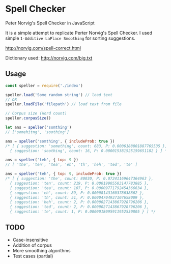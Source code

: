 # Spell Checker
Peter Norvig's Spell Checker in JavaScript

It is a simple attempt to replicate Perter Norvig's Spell Checker.
I used simple `1-Additive LaPlace Smoothing` for sorting suggestions.

http://norvig.com/spell-correct.html

Dictionary used: http://norvig.com/big.txt

## Usage
```javascript
const speller = require('./index')

speller.load('Some random string') // load text
// OR
speller.loadFile('filepath') // load text from file

// Corpus size (Word count)
speller.corpusSize()

let ans = speller('somthing')
// ['somehitng', 'soothing']

ans = speller('somthing', { includeProb: true })
/* [ { suggestion: 'something', count: 683, P: 0.0006188801887765535 },
  { suggestion: 'soothing', count: 16, P: 0.000015381525159651182 } ] */

ans = speller('teh', { top: 9 })
// [ 'the', 'ten', 'tea', 'eh', 'th', 'heh', 'ted', 'te' ]

ans = speller('teh', { top: 9, includeProb: true })
/* [ { suggestion: 'the', count: 80030, P: 0.07241169647364963 },
  { suggestion: 'ten', count: 219, P: 0.00019905503147783885 },
  { suggestion: 'tea', count: 107, P: 0.00009771792454366634 },
  { suggestion: 'eh', count: 89, P: 0.00008143160378638862 },
  { suggestion: 'th', count: 51, P: 0.00004704937107658009 },
  { suggestion: 'heh', count: 2, P: 0.0000027143867928796206 },
  { suggestion: 'ted', count: 2, P: 0.0000027143867928796206 },
  { suggestion: 'te', count: 1, P: 0.0000018095911952530805 } ] */
```

## TODO
- Case-insensitive
- Addition of corpus
- More smoothing algorithms
- Test cases (partial)
